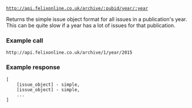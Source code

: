 <code>http://api.felixonline.co.uk/archive/:pubid/year/:year</code>

Returns the simple issue object format for all issues in a publication's year. This can be quite slow if a year has a lot of issues for that publication.

### Example call
`http://api.felixonline.co.uk/archive/1/year/2015`

### Example response
    [
        [issue_object] - simple,
        [issue_object] - simple,
        ...
    ]

